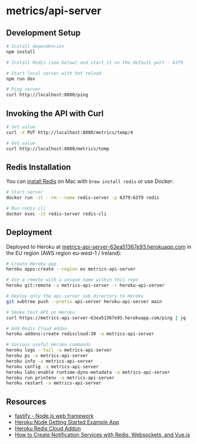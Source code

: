 # metrics/api-server

## Development Setup

```sh
# Install dependencies
npm install

# Install Redis (see below) and start it on the default port - 6379

# Start local server with hot reload
npm run dev

# Ping server
curl http://localhost:8080/ping
```

## Invoking the API with Curl

```sh
# Set value
curl -X PUT http://localhost:8080/metrics/temp/4

# Get value
curl http://localhost:8080/metrics/temp
```

## Redis Installation

You can [install Redis](https://redis.io/docs/install/install-redis/install-redis-on-mac-os/) on Mac with `brew install redis` or use Docker:

```sh
# Start server
docker run -it --rm --name redis-server -p 6379:6379 redis

# Run redis cli
docker exec -it redis-server redis-cli
```

## Deployment

Deployed to Heroku at [metrics-api-server-63ea51367e93.herokuapp.com](https://metrics-api-server-63ea51367e93.herokuapp.com) in the EU region (AWS region eu-west-1 / Ireland):

```sh
# Create Heroku app
heroku apps:create --region eu metrics-api-server

# Use a remote with a unique name within this repo
heroku git:remote -a metrics-api-server -r heroku-api-server

# Deploy only the api-server sub directory to Heroku
git subtree push --prefix api-server heroku-api-server main

# Smoke test API on Heroku
curl https://metrics-api-server-63ea51367e93.herokuapp.com/ping | jq

# Add Redis Cloud addon
heroku addons:create rediscloud:30 -a metrics-api-server

# Various useful Heroku commands
heroku logs --tail -a metrics-api-server
heroku ps -a metrics-api-server
heroku info -a metrics-api-server
heroku config -a metrics-api-server
heroku labs:enable runtime-dyno-metadata -a metrics-api-server
heroku run printenv -a metrics-api-server
heroku restart -a metrics-api-server
```

## Resources

* [fastify - Node.js web framework](https://fastify.dev)
* [Heroku Node Getting Started Example App](https://github.com/heroku/node-js-getting-started)
* [Heroku Redis Cloud Addon](https://elements.heroku.com/addons/rediscloud)
* [How to Create Notification Services with Redis, Websockets, and Vue.js](https://redis.com/blog/how-to-create-notification-services-with-redis-websockets-and-vue-js/)
